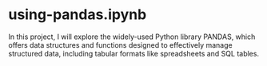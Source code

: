 # using-pandas.ipynb
In this project, I will explore the widely-used Python library PANDAS, which offers data structures and functions designed to effectively manage structured data, including tabular formats like spreadsheets and SQL tables.
